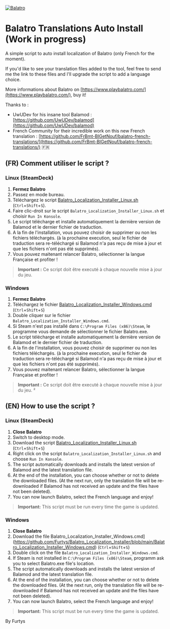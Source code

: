 
[![Balatro](https://www.playbalatro.com/assets/logo2-C9SU2BrI.png)](https://www.playbalatro.com/)

# Balatro Translations Auto Install (Work in progress)

A simple script to auto install localization of Balatro (only French for the moment).

If you'd like to see your translation files added to the tool, feel free to send me the link to these files and I'll upgrade the script to add a language choice.

More informations about Balatro on [https://www.playbalatro.com/](https://www.playbalatro.com/), buy it!

Thanks to :
- UwUDev for his insane tool Balamod : [https://github.com/UwUDev/balamod](https://github.com/UwUDev/balamod)
- French Community for their incredible work on this new French translation : [https://github.com/FrBmt-BIGetNouf/balatro-french-translations/](https://github.com/FrBmt-BIGetNouf/balatro-french-translations/) 🇫🇷

## (FR) Comment utiliser le script ?

### Linux (SteamDeck)
1. **Fermez Balatro**
2. Passez en mode bureau.
3. Téléchargez le script [Balatro_Localization_Installer_Linux.sh](https://github.com/Furtys/Balatro_Localization_Installer/blob/main/Balatro_Localization_Installer_Linux.sh) (`Ctrl`+`Shift`+`S`).
4. Faire clic-droit sur le script `Balatro_Localization_Installer_Linux.sh` et choisir `Run In Konsole`.
5. Le script télécharge et installe automatiquement la dernière version de Balamod et le dernier fichier de traduction.
6. A la fin de l'installation, vous pouvez choisir de supprimer ou non les fichiers téléchargés. (à la prochaine execution, seul le fichier de traduction sera re-téléchargé si Balamod n'a pas reçu de mise à jour et que les fichiers n'ont pas été supprimés).
7. Vous pouvez maitenant relancer Balatro, sélectionner la langue Française et profiter !

> **Important :** Ce script doit être executé à chaque nouvelle mise à jour du jeu.

### Windows
1. **Fermez Balatro**
2. Téléchargez le fichier [Balatro_Localization_Installer_Windows.cmd](https://github.com/Furtys/Balatro_Localization_Installer/blob/main/Balatro_Localization_Installer_Windows.cmd) (`Ctrl`+`Shift`+`S`)
3. Double cliquer sur le fichier `Balatro_Localization_Installer_Windows.cmd`.
4. Si Steam n'est pas installé dans `C:\Program Files (x86)\Steam`, le programme vous demande de sélectionner le fichier Balatro.exe.
5. Le script télécharge et installe automatiquement la dernière version de Balamod et le dernier fichier de traduction.
6. A la fin de l'installation, vous pouvez choisir de supprimer ou non les fichiers téléchargés. (à la prochaine execution, seul le fichier de traduction sera re-téléchargé si Balamod n'a pas reçu de mise à jour et que les fichiers n'ont pas été supprimés).
7. Vous pouvez maitenant relancer Balatro, sélectionner la langue Française et profiter !

> **Important :** Ce script doit être executé à chaque nouvelle mise à jour du jeu.
²
## (EN) How to use the script ?

### Linux (SteamDeck)
1. **Close Balatro**
2. Switch to desktop mode.
3. Download the script [Balatro_Localization_Installer_Linux.sh](https://github.com/Furtys/Balatro_Localization_Installer/blob/main/Balatro_Localization_Installer_Linux.sh) (`Ctrl`+`Shift`+`S`)
4. Right click on the script `Balatro_Localization_Installer_Linux.sh` and choose `Run In Konsole`.
5. The script automatically downloads and installs the latest version of Balamod and the latest translation file.
6. At the end of the installation, you can choose whether or not to delete the downloaded files. (At the next run, only the translation file will be re-downloaded if Balamod has not received an update and the files have not been deleted).
7. You can now launch Balatro, select the French language and enjoy!

> **Important:** This script must be run every time the game is updated.

### Windows
1. **Close Balatro**
2. Download the file Balatro_Localization_Installer_Windows.cmd](https://github.com/Furtys/Balatro_Localization_Installer/blob/main/Balatro_Localization_Installer_Windows.cmd) (`Ctrl`+`Shift`+`S`)
3. Double click on the file `Balatro_Localization_Installer_Windows.cmd`. 
4. If Steam is not installed in `C:\Program Files (x86)\Steam`, programm ask you to select Balatro.exe file's location.
5. The script automatically downloads and installs the latest version of Balamod and the latest translation file.
6. At the end of the installation, you can choose whether or not to delete the downloaded files. (At the next run, only the translation file will be re-downloaded if Balamod has not received an update and the files have not been deleted).
7. You can now launch Balatro, select the French language and enjoy!

> **Important:** This script must be run every time the game is updated.

By Furtys
